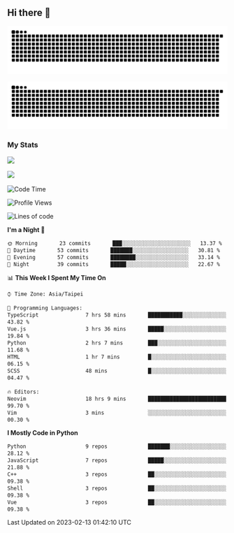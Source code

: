 ## Hi there 👋

<div align="center">

![GitHub Snake Light](https://raw.githubusercontent.com/CSY54/CSY54/snake/github-snake.svg#gh-light-mode-only)

![GitHub Snake dark](https://raw.githubusercontent.com/CSY54/CSY54/snake/github-snake-dark.svg#gh-dark-mode-only)

</div>

### My Stats

![](https://github-readme-stats.vercel.app/api?username=CSY54&theme=nord&show_icons=true)

![](https://github-readme-stats.vercel.app/api/top-langs/?username=CSY54&theme=nord&layout=compact&card_width=445)

<!--START_SECTION:waka-->
![Code Time](http://img.shields.io/badge/Code%20Time-1%2C477%20hrs%2047%20mins-blue)

![Profile Views](http://img.shields.io/badge/Profile%20Views-0-blue)

![Lines of code](https://img.shields.io/badge/From%20Hello%20World%20I%27ve%20Written-113%20Thousand%20lines%20of%20code-blue)

**I'm a Night 🦉** 

```text
🌞 Morning       23 commits       ███░░░░░░░░░░░░░░░░░░░░░░   13.37 % 
🌆 Daytime       53 commits       ███████░░░░░░░░░░░░░░░░░░   30.81 % 
🌃 Evening       57 commits       ████████░░░░░░░░░░░░░░░░░   33.14 % 
🌙 Night         39 commits       █████░░░░░░░░░░░░░░░░░░░░   22.67 % 

```


📊 **This Week I Spent My Time On** 

```text
⌚︎ Time Zone: Asia/Taipei

💬 Programming Languages: 
TypeScript               7 hrs 58 mins       ███████████░░░░░░░░░░░░░░   43.82 % 
Vue.js                   3 hrs 36 mins       █████░░░░░░░░░░░░░░░░░░░░   19.84 % 
Python                   2 hrs 7 mins        ███░░░░░░░░░░░░░░░░░░░░░░   11.68 % 
HTML                     1 hr 7 mins         █░░░░░░░░░░░░░░░░░░░░░░░░   06.15 % 
SCSS                     48 mins             █░░░░░░░░░░░░░░░░░░░░░░░░   04.47 % 

🔥 Editors: 
Neovim                   18 hrs 9 mins       █████████████████████████   99.70 % 
Vim                      3 mins              ░░░░░░░░░░░░░░░░░░░░░░░░░   00.30 % 

```

**I Mostly Code in Python** 

```text
Python                   9 repos             ███████░░░░░░░░░░░░░░░░░░   28.12 % 
JavaScript               7 repos             █████░░░░░░░░░░░░░░░░░░░░   21.88 % 
C++                      3 repos             ██░░░░░░░░░░░░░░░░░░░░░░░   09.38 % 
Shell                    3 repos             ██░░░░░░░░░░░░░░░░░░░░░░░   09.38 % 
Vue                      3 repos             ██░░░░░░░░░░░░░░░░░░░░░░░   09.38 % 

```



 Last Updated on 2023-02-13 01:42:10 UTC
<!--END_SECTION:waka-->

<!--
**CSY54/CSY54** is a ✨ _special_ ✨ repository because its `README.md` (this file) appears on your GitHub profile.

Here are some ideas to get you started:

- 🔭 I’m currently working on ...
- 🌱 I’m currently learning ...
- 👯 I’m looking to collaborate on ...
- 🤔 I’m looking for help with ...
- 💬 Ask me about ...
- 📫 How to reach me: ...
- 😄 Pronouns: ...
- ⚡ Fun fact: ...
-->
